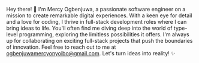 Hey there! 👋 I'm Mercy Ogbenjuwa, a passionate software engineer on a mission to create remarkable digital experiences. With a keen eye for detail and a love for coding, I thrive in full-stack development roles where I can bring ideas to life. You'll often find me diving deep into the world of type-level programming, exploring the limitless possibilities it offers. I'm always up for collaborating on exciting full-stack projects that push the boundaries of innovation. Feel free to reach out to me at ogbenjuwamercyonyoibo@gmail.com. Let's turn ideas into reality! ✨





